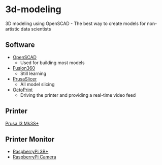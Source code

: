 # 3d-modeling

3D modeling using OpenSCAD - The best way to create models for non-artistic data scientists

## Software

- [OpenSCAD](https://openscad.org/)
    - Used for building most models
- [Fusion360](https://www.autodesk.com/products/fusion-360/overview)
    - Still learning
- [PrusaSlicer](https://www.prusa3d.com/prusaslicer/)
    - All model slicing
- [OctoPrint](https://octoprint.org/download/)
    - Driving the printer and providing a real-time video feed

## Printer

[Prusa I3 Mk3S+](https://www.prusa3d.com/)

## Printer Monitor

- [RaspberryPi 3B+](https://www.raspberrypi.org/products/raspberry-pi-3-model-b-plus/)
- [RaspberryPi Camera](https://www.raspberrypi.org/products/camera-module-v2/)

